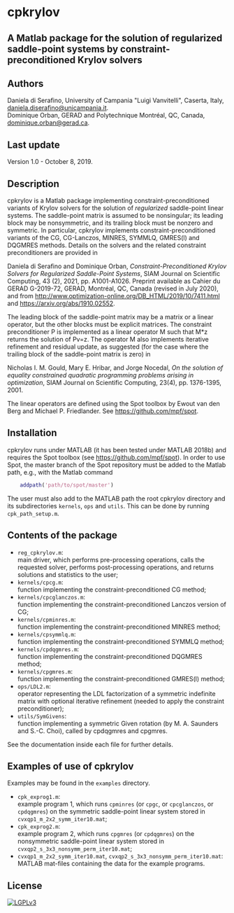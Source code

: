 # cpkrylov
## A Matlab package for the solution of regularized saddle-point systems by constraint-preconditioned Krylov solvers

## Authors

Daniela di Serafino, University of Campania "Luigi Vanvitelli", Caserta, Italy,
daniela.diserafino@unicampania.it.   
Dominique Orban, GERAD and Polytechnique Montréal, QC, Canada,
dominique.orban@gerad.ca.

## Last update

Version 1.0 - October 8, 2019.

## Description

cpkrylov is a Matlab package implementing constraint-preconditioned variants of
Krylov solvers for the solution of *regularized* saddle-point linear systems.
The saddle-point matrix is assumed to be nonsingular; its leading block may be
nonsymmetric, and its trailing block must be nonzero and symmetric.
In particular, cpkrylov implements constraint-preconditioned variants of the
CG, CG-Lanczos, MINRES, SYMMLQ, GMRES(l) and DQGMRES methods.
Details on the solvers and the related constraint preconditioners are provided in

Daniela di Serafino and Dominique Orban,
*Constraint-Preconditioned Krylov Solvers for Regularized Saddle-Point Systems*,
SIAM Journal on Scientific Computing, 43 (2), 2021, pp. A1001-A1026.
Preprint available as Cahier du GERAD G-2019-72, GERAD, Montréal, QC, Canada (revised in
July 2020), and from http://www.optimization-online.org/DB_HTML/2019/10/7411.html
and https://arxiv.org/abs/1910.02552.

The leading block of the saddle-point matrix may be a matrix or a linear operator,
but the other blocks must be explicit matrices. The constraint preconditioner P is implemented
as a linear operator M such that M\*z returns the solution of Pv=z. The operator M also implements
iterative refinement and residual update, as suggested (for the case where the trailing block
of the saddle-point matrix is zero) in

Nicholas I. M. Gould, Mary E. Hribar, and Jorge Nocedal,
*On the solution of equality constrained quadratic programming problems arising in optimization*,
SIAM Journal on Scientific Computing, 23(4), pp. 1376-1395, 2001.

The linear operators are defined using the Spot toolbox by Ewout van
den Berg and Michael P. Friedlander. See https://github.com/mpf/spot.

## Installation

cpkrylov runs under MATLAB (it has been tested under MATLAB 2018b) and requires
the Spot toolbox (see https://github.com/mpf/spot). In order to use Spot, the
master branch of the Spot repository must be added to the Matlab path, e.g., with the Matlab command
```matlab
    addpath('path/to/spot/master')
```
The user must also add to the MATLAB path the root cpkrylov directory and its subdirectories
`kernels`, `ops` and `utils`. This can be done by running `cpk_path_setup.m`.

## Contents of the package

- `reg_cpkrylov.m`:    
  main driver, which performs pre-processing operations, calls the requested solver,
  performs post-processing operations, and returns solutions and statistics to the user;                 
- `kernels/cpcg.m`:    
  function implementing the constraint-preconditioned CG method;  
- `kernels/cpcglanczos.m`:    
  function implementing the constraint-preconditioned Lanczos version of CG;  
- `kernels/cpminres.m`:    
  function implementing the constraint-preconditioned MINRES method;  
- `kernels/cpsymmlq.m`:    
  function implementing the constraint-preconditioned SYMMLQ method;  
- `kernels/cpdqgmres.m`:    
  function implementing the constraint-preconditioned DQGMRES method;  
- `kernels/cpgmres.m`:    
  function implementing the constraint-preconditioned GMRES(l) method;  
- `ops/LDL2.m`:    
  operator representing the LDL factorization of a symmetric indefinite matrix with optional
  iterative refinement (needed to apply the constraint preconditioner);           
- `utils/SymGivens`:    
  function implementing a symmetric Given rotation (by M. A. Saunders and S.-C. Choi),
  called by cpdqgmres and cpgmres.  

See the documentation inside each file for further details.

## Examples of use of cpkrylov

Examples may be found in the `examples` directory.

- `cpk_exprog1.m`:    
  example program 1, which runs `cpminres` (or `cpgc`, or `cpcglanczos`, or `cpdqgmres`) on the symmetric
  saddle-point linear system stored in `cvxqp1_m_2x2_symm_iter10.mat`;
- `cpk_exprog2.m`:    
  example program 2, which runs `cpgmres` (or `cpdqgmres`) on the nonsymmetric saddle-point linear system stored in
  `cvxqp2_s_3x3_nonsymm_perm_iter10.mat`;
- `cvxqp1_m_2x2_symm_iter10.mat`, `cvxqp2_s_3x3_nonsymm_perm_iter10.mat`:    
  MATLAB mat-files containing the data for the example programs.

## License

  [![LGPLv3](http://www.gnu.org/graphics/lgplv3-88x31.png)](http://www.gnu.org/licenses/lgpl.html "LGPLv3")
